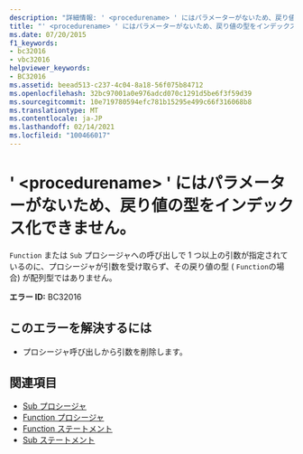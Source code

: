 ```yaml
---
description: "詳細情報: ' <procedurename> ' にはパラメーターがないため、戻り値の型をインデックス化できません"
title: "' <procedurename> ' にはパラメーターがないため、戻り値の型をインデックス化できません。"
ms.date: 07/20/2015
f1_keywords:
- bc32016
- vbc32016
helpviewer_keywords:
- BC32016
ms.assetid: beead513-c237-4c04-8a18-56f075b84712
ms.openlocfilehash: 32bc97001a0e976adcd070c1291d5be6f3f59d39
ms.sourcegitcommit: 10e719780594efc781b15295e499c66f316068b8
ms.translationtype: MT
ms.contentlocale: ja-JP
ms.lasthandoff: 02/14/2021
ms.locfileid: "100466017"
---
```

# <a name="procedurename-has-no-parameters-and-its-return-type-cannot-be-indexed"></a>' \<procedurename> ' にはパラメーターがないため、戻り値の型をインデックス化できません。

`Function` または `Sub` プロシージャへの呼び出しで 1 つ以上の引数が指定されているのに、プロシージャが引数を受け取らず、その戻り値の型 ( `Function`の場合) が配列型ではありません。  
  
 **エラー ID:** BC32016  
  
## <a name="to-correct-this-error"></a>このエラーを解決するには  
  
- プロシージャ呼び出しから引数を削除します。  
  
## <a name="see-also"></a>関連項目

- [Sub プロシージャ](../programming-guide/language-features/procedures/sub-procedures.md)
- [Function プロシージャ](../programming-guide/language-features/procedures/function-procedures.md)
- [Function ステートメント](../language-reference/statements/function-statement.md)
- [Sub ステートメント](../language-reference/statements/sub-statement.md)
